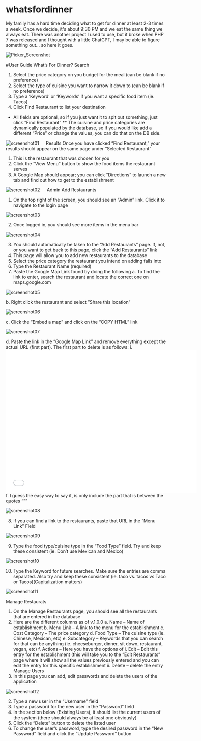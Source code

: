 # whatsfordinner
My family has a hard time deciding what to get for dinner at least 2-3 times a week.  Once we decide, it's about 9:30 PM and we eat the same thing we always eat.  There was another project I used to use, but it broke when PHP 7 was released and I thought with a little ChatGPT, I may be able to figure something out... so here it goes.

![Picker_Screenshot](https://github.com/user-attachments/assets/f578baa3-4202-41b3-bbb1-23a8e50d8a5d)


#User Guide
What’s For Dinner?
Search
1.	Select the price category on you budget for the meal (can be blank if no preference)
2.	Select the type of cuisine you want to narrow it down to  (can be blank if no preference)
3.	Type a ‘Keyword’ or ‘Keywords’ if you want a specific food item (ie. Tacos)
4.	Click Find Restaurant to list your destination
* All fields are optional, so if you just want it to spit out something, just click “Find Restaurant”
** The cuisine and price categories are dynamically populated by the database, so if you would like add a different “Price” or change the values, you can do that on the DB side.

![screenshot01](https://github.com/user-attachments/assets/3d0f427c-d16c-4b39-8b7f-cd750a6b67b6)
 
Results
Once you have clicked “Find Restaurant,” your results should appear on the same page under “Selected Restaurant”
1.	This is the restaurant that was chosen for you
2.	Click the “View Menu” button to show the food items the restaurant serves
3.	A Google Map should appear; you can click “Directions” to launch a new tab and find out how to get to the establishment
 
 ![screenshot02](https://github.com/user-attachments/assets/d76dc875-11f4-47bc-83cc-78d5598a9a43)
 
Admin
Add Restaurants
1.	On the top right of the screen, you should see an “Admin” link.  Click it to navigate to the login page

 ![screenshot03](https://github.com/user-attachments/assets/31b9977f-aa4c-416c-97c7-fb247f4706ce)

2.	Once logged in, you should see more items in the menu bar

 ![screenshot04](https://github.com/user-attachments/assets/00bf8a54-ddd4-45a0-9236-998866b449e4)

3.	You should automatically be taken to the “Add Restaurants” page.  If, not, or you want to get back to this page, click the “Add Restaurants” link 
4.	This page will allow you to add new restaurants to the database
5.	Select the price category the restaurant you intend on adding falls into
6.	Type the Restaurant Name (required)
7.	Paste the Google Map Link found by doing the following
a.	To find the link to enter, search the restaurant and locate the correct one on maps.google.com
 
 ![screenshot05](https://github.com/user-attachments/assets/8add17a9-9944-4a8c-bd4e-442ed7b2fd81)

b.	Right click the restaurant and select ”Share this location”

![screenshot06](https://github.com/user-attachments/assets/60e6874d-057b-4fba-913d-210d6681a41f)

c.	Click the “Embed a map” and click on the “COPY HTML” link

![screenshot07](https://github.com/user-attachments/assets/480813f2-a552-4a2e-8fd5-d2176ba0deae)

d.	Paste the link in the “Google Map Link” and remove everything except the actual URL (first part). The first part to delete is as follows:
i.	<iframe src="
e.	remove everything except the actual URL (last part). The last part to delete is as follows:
i.	" width="600" height="450" style="border:0;" allowfullscreen="" loading="lazy" referrerpolicy="no-referrer-when-downgrade"></iframe>
f.	I guess the easy way to say it, is only include the part that is between the quotes “””

 ![screenshot08](https://github.com/user-attachments/assets/2335658b-d311-4d80-9a90-4c6995da2571)

8.	If you can find a link to the restaurants, paste that URL in the “Menu Link” Field
 
 ![screenshot09](https://github.com/user-attachments/assets/8d9a26c7-2513-488c-8325-06e6f3e27476)

9.	Type the food type/cuisine type in the “Food Type” field.  Try and keep these consistent (ie. Don’t use Mexican and Mexico)
 
 ![screenshot10](https://github.com/user-attachments/assets/c0deefb8-8c53-40a3-8151-d789e9adaf3d)

10.	Type the Keyword for future searches.  Make sure the entries are comma separated.  Also try and keep these consistent (ie. taco vs. tacos vs Taco or Tacos)(Capitalization matters)
 
 ![screenshot11](https://github.com/user-attachments/assets/5b46d79b-1b7f-482d-ac2b-2877d14a045f)

Manage Restaurats
1.	On the Manage Restaurants page, you should see all the restaurants that are entered in the database
2.	Here are the different columns as of v.1.0.0
a.	Name – Name of establishment
b.	Menu Link – A link to the menu for the establishment
c.	Cost Category – The price category
d.	Food Type – The cuisine type (ie. Chinese, Mexican, etc)
e.	Subcategory – Keywords that you can search for that can be anything (ie. cheeseburger, dinner, sit down, restaurant, vegan, etc)
f.	Actions – Here you have the options of
i.	Edit – Edit this entry for the establishment (this will take you to the “Edit Restaurants” page where it will show all the values previously entered and you can edit the entry for this specific establishment
ii.	Delete – delete the entry
Manage Users
1.	In this page you can add, edit passwords and delete the users of the application
 
 ![screenshot12](https://github.com/user-attachments/assets/85842a4d-f618-4424-b03f-a57a550e897a)

2.	Type a new user in the “Username” field
3.	Type a password for the new user in the “Password” field
4.	In the section below (Existing Users), it should list the current users of the system (there should always be at least one obviously)
5.	Click the “Delete” button to delete the listed user
6.	To change the user’s password, type the desired password in the “New Password” field and click the “Update Password” button
